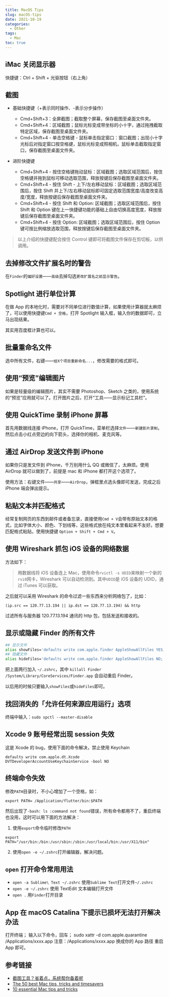 ```yaml
---
title: MacOS Tips
slug: macOS-tips
date: 2021-10-19
categories:
  - Other
tags:
  - Mac
toc: true
---
```


## iMac 关闭显示器

快捷键：Ctrl + Shift + 光驱按钮（右上角）

## 截图

- 基础快捷键（+表示同时操作、-表示分步操作）

  - Cmd+Shift+3：全屏截图；截取整个屏幕，保存截图至桌面文件夹。
  - Cmd+Shift+4：区域截图；鼠标光标变成带坐标的小十字，通过拖拽截取特定区域，保存截图至桌面文件夹。
  - Cmd+Shift+4 - 单击空格键 - 鼠标单击指定窗口：窗口截图；出现小十字光标后对指定窗口按空格键，鼠标光标变成照相机，鼠标单击截取指定窗口，保存截图至桌面文件夹。

- 进阶快捷键
  - Cmd+Shift+4 - 按住空格键拖动鼠标：区域截图；选取区域范围后，按住空格键并拖到鼠标可移动选取范围，释放按键后保存截图至桌面文件夹。
  - Cmd+Shift+4 - 按住 Shift - 上下/左右移动鼠标：区域截图；选取区域范围后，按住 Shift 并上下/左右移动鼠标即可固定选取范围宽度/高度改变高度/宽度，释放按键后保存截图至桌面文件夹。
  - Cmd+Shift+4 - 按住 Shift 和 Option: 区域截图；选取区域范围后，按住 Shift 和 Option 键在上一快捷键功能的基础上自由切换高度宽度，释放按键后保存截图至桌面文件夹。
  - Cmd+Shift+4 - 按住 Option: 区域截图；选取区域范围后，按住 Option 键可按比例缩放选取范围，释放按键后保存截图至桌面文件夹。

> 以上介绍的快捷键配合按住 Control 键即可将截图文件保存在剪切板，以供调用。

## 去掉修改文件扩展名时的警告

在`Finder`的`偏好设置`——`高级`去掉勾选`更改扩展名之前显示警告`。

## Spotlight 进行单位计算

在做 App 的本地化时，需要对不同单位进行数值计算，如果使用计算器就太麻烦了，可以使用快捷键`Cmd + 空格`，打开 Spotlight 输入框，输入你的数据即可，立马出现结果。

其实用百度框计算也可以。

## 批量重命名文件

选中所有文件，右键——`给X个项目重新命名...`，修改需要的格式即可。

## 使用“预览”编辑图片

如果是轻量级的编辑图片，其实不需要 Photoshop、Sketch 之类的，使用系统的“预览”应用就可以了。打开图片之后，打开“工具——显示标记工具栏”。

## 使用 QuickTime 录制 iPhone 屏幕

首先用数据线连接 iPhone，打开 QuickTime，菜单栏选择`文件`——`新建影片录制`，然后点击小红点旁边的向下箭头，选择你的相机、麦克风等。

## 通过 AirDrop 发送文件到 iPhone

如果你只是发文件到 iPhone，千万别用什么 QQ 或微信了，太麻烦。使用 AirDrop 就可以做到了，前提是 mac 和 iPhone 都打开这个选项了。

使用方法：右键文件——`共享`——`AirDrop`，弹框里点选头像即可发送，完成之后 iPhone 端会弹出提示。

## 粘贴文本并匹配格式

经常复制网页的东西到邮件或者备忘录，直接使用`Cmd + V`会带有原始文本的格式，比如字体大小、颜色、下划线等，这些格式放在纯文本里看起来不友好。想要匹配格式粘贴，使用快捷键 `Option + Shift + Cmd + V`。

## 使用 Wireshark 抓包 iOS 设备的网络数据

方法如下：

> 用数据线将 iOS 设备连上 Mac，使用命令`rvictl -s UDID`来映射一个新的`rvi0`网卡，Wireshark 可以自动检测到。其中`UDID`是 iOS 设备的 UDID，通过 iTunes 可以获取。

之后就可以采用 Wireshark 的命令过滤一些东西来分析网络包了，比如：

```
(ip.src == 120.77.13.194 || ip.dst == 120.77.13.194) && http
```

过滤所有与服务器 120.77.13.194 通讯的 http 包，包括发送和接收的。

## 显示或隐藏 Finder 的所有文件

```bash
## 显示文件
alias showFiles='defaults write com.apple.finder AppleShowAllFiles YES; killall Finder /System/Library/CoreServices/Finder.app'
## 隐藏文件
alias hideFiles='defaults write com.apple.finder AppleShowAllFiles NO; killall Finder /System/Library/CoreServices/Finder.app'
```

把上面两行加入 `~/.zshrc`，其中 `killall Finder /System/Library/CoreServices/Finder.app` 会自动重启 Finder。

以后用的时候只要输入`showFiles`或`hideFiles`即可。

## 找回消失的「允许任何来源应用运行」选项

终端中输入：`sudo spctl --master-disable`

## Xcode 9 账号经常出现 session 失效

这是 Xcode 的 bug，使用下面的命令解决，禁止使用 Keychain

`defaults write com.apple.dt.Xcode DVTDeveloperAccountUseKeychainService -bool NO`

## 终端命令失效

修改`PATH`目录时，不小心增加了一个空格，如：

```
export PATH= /Application/flutter/bin:$PATH
```

然后出现了`-bash: ls :command not found`错误，所有命令都用不了，重启终端也没用，这时可以用下面的方法解决：

1. 使用`export`命令临时修改`PATH`

```
export PATH="/usr/bin:/bin:/usr/sbin:/sbin:/usr/local/bin:/usr/X11/bin"
```

2. 使用`open -e ~/.zshrc`打开编辑器，解决问题。

## `open` 打开命令常用用法

- `open -a Sublime\ Text ~/.zshrc` 使用`Sublime Text`打开文件`~/.zshrc`
- `open -e ~/.zshrc` 使用 TextEdit 文本编辑打开文件
- `open .` 用`Finder`打开目录

## App 在 macOS Catalina 下提示已损坏无法打开解决办法

打开终端；
输入以下命令，回车；
sudo xattr -d com.apple.quarantine /Applications/xxxx.app
注意：/Applications/xxxx.app 换成你的 App 路径
重启 App 即可。

## 参考链接

- [截图工具？省着点，系统帮你备着呢](http://www.tip4mac.com/2011/01/screencapture-for-os-x/)
- [The 50 best Mac tips, tricks and timesavers](http://www.techradar.com/how-to/software/operating-systems/50-best-mac-tips-tricks-and-timesavers-1310283)
- [10 essential Mac tips and tricks](https://blogs.which.co.uk/technology/apple/10-essential-mac-tips-and-tricks/)
